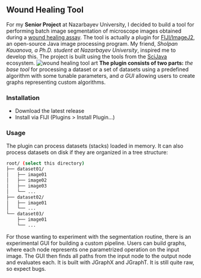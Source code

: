 ## Wound Healing Tool
For my **Senior Project** at Nazarbayev University, I decided to build a tool for performing batch image segmentation of microscope images obtained during a [wound healing assay](https://en.wikipedia.org/wiki/Wound_healing_assay). The tool is actually a plugin for [FIJI/ImageJ2](https://fiji.sc/), an open-source Java image processing program. My friend, *Sholpan Kauanova, a Ph.D. student at Nazarbayev University*, inspired me to develop this. The project is built using the tools from the [SciJava](https://scijava.org/) ecosystem.
![wound healing tool art](img/whi_art.png)
**The plugin consists of two parts:** *the base tool* for processing a dataset or a set of datasets using a predefined algorithm with some tunable parameters, and *a GUI* allowing users to create graphs representing custom algorithms.

### Installation
- Download the latest release 
- Install via FIJI (Plugins > Install Plugin...)

### Usage
The plugin can process datasets (stacks) loaded in memory. It can also process datasets on disk if they are organized in a tree structure:
```bash
root/ (select this directory)  
├── dataset01/  
│   ├── image01  
│   ├── image02  
│   ├── image03  
│   └── ...  
├── dataset02/  
│   ├── image01  
│   └── ...  
└── dataset03/  
    ├── image01  
    └── ...  
```
For those wanting to experiment with the segmentation routine, there is an experimental GUI for building a custom pipeline. Users can build graphs, where each node represents one parametrized operation on the input image. The GUI then finds all paths from the input node to the output node and evaluates each. It is built with JGraphX and JGraphT. It is still quite raw, so expect bugs.
